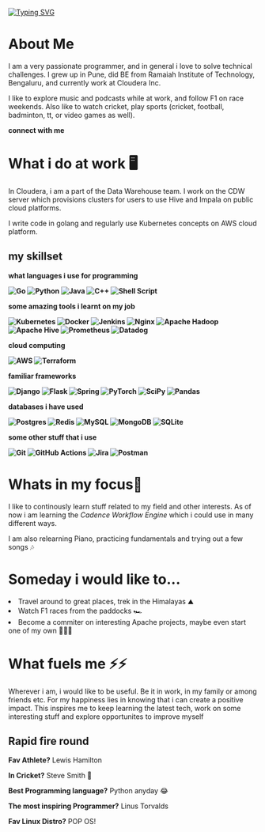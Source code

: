 [![Typing SVG](https://readme-typing-svg.demolab.com?font=+Shadows+Into+Light+&size=30&pause=1000&color=40F734&background=020107F2&center=true&vCenter=true&width=850&height=160&lines=Hello+There+%F0%9F%91%8B;My+name+is+Archit+Latkar;Welcome+to+my+page+%F0%9F%98%83)](https://git.io/typing-svg)


<h1>About Me</h1>

<p>
I am a very passionate programmer, and in general i love to solve technical challenges. I grew up in Pune, did BE from Ramaiah Institute of Technology, Bengaluru, and currently work at Cloudera Inc. 

I like to explore music and podcasts while at work, and follow F1 on race weekends. Also like to watch cricket, play sports (cricket, football, badminton, tt, or video games as well). 
</p>
<b>connect with me</b>



<h1>What i do at work 🖥️</h1>

<p>
In Cloudera, i am a part of the Data Warehouse team. I work on the CDW server which provisions clusters for users to use Hive and Impala on public cloud platforms. 

I write code in golang and regularly use Kubernetes concepts on AWS cloud platform. 
</p>

<b><h2> my skillset </h2>

what languages i use for programming

![Go](https://img.shields.io/badge/go-%2300ADD8.svg?style=for-the-badge&logo=go&logoColor=white) 
![Python](https://img.shields.io/badge/python-3670A0?style=for-the-badge&logo=python&logoColor=ffdd54) 
![Java](https://img.shields.io/badge/java-%23ED8B00.svg?style=for-the-badge&logo=openjdk&logoColor=white)
![C++](https://img.shields.io/badge/c++-%2300599C.svg?style=for-the-badge&logo=c%2B%2B&logoColor=white)
![Shell Script](https://img.shields.io/badge/shell_script-%23121011.svg?style=for-the-badge&logo=gnu-bash&logoColor=white)

some amazing tools i learnt on my job

![Kubernetes](https://img.shields.io/badge/kubernetes-%23326ce5.svg?style=for-the-badge&logo=kubernetes&logoColor=white)
![Docker](https://img.shields.io/badge/docker-%230db7ed.svg?style=for-the-badge&logo=docker&logoColor=white)
![Jenkins](https://img.shields.io/badge/jenkins-%232C5263.svg?style=for-the-badge&logo=jenkins&logoColor=white)
![Nginx](https://img.shields.io/badge/nginx-%23009639.svg?style=for-the-badge&logo=nginx&logoColor=white)
![Apache Hadoop](https://img.shields.io/badge/Apache%20Hadoop-66CCFF?style=for-the-badge&logo=apachehadoop&logoColor=black)
![Apache Hive](https://img.shields.io/badge/Apache%20Hive-FDEE21?style=for-the-badge&logo=apachehive&logoColor=black)
![Prometheus](https://img.shields.io/badge/Prometheus-E6522C?style=for-the-badge&logo=Prometheus&logoColor=white)
![Datadog](https://img.shields.io/badge/datadog-%23632CA6.svg?style=for-the-badge&logo=datadog&logoColor=white)

cloud computing 

![AWS](https://img.shields.io/badge/AWS-%23FF9900.svg?style=for-the-badge&logo=amazon-aws&logoColor=white)
![Terraform](https://img.shields.io/badge/terraform-%235835CC.svg?style=for-the-badge&logo=terraform&logoColor=white)

familiar frameworks

![Django](https://img.shields.io/badge/django-%23092E20.svg?style=for-the-badge&logo=django&logoColor=white)
![Flask](https://img.shields.io/badge/flask-%23000.svg?style=for-the-badge&logo=flask&logoColor=white)
![Spring](https://img.shields.io/badge/springboot-%236DB33F.svg?style=for-the-badge&logo=spring&logoColor=white)
![PyTorch](https://img.shields.io/badge/PyTorch-%23EE4C2C.svg?style=for-the-badge&logo=PyTorch&logoColor=white)
![SciPy](https://img.shields.io/badge/SciPy-%230C55A5.svg?style=for-the-badge&logo=scipy&logoColor=%white)
![Pandas](https://img.shields.io/badge/pandas-%23150458.svg?style=for-the-badge&logo=pandas&logoColor=white)

databases i have used

![Postgres](https://img.shields.io/badge/postgres-%23316192.svg?style=for-the-badge&logo=postgresql&logoColor=white)
![Redis](https://img.shields.io/badge/redis-%23DD0031.svg?style=for-the-badge&logo=redis&logoColor=white)
![MySQL](https://img.shields.io/badge/mysql-%2300f.svg?style=for-the-badge&logo=mysql&logoColor=white)
![MongoDB](https://img.shields.io/badge/MongoDB-%234ea94b.svg?style=for-the-badge&logo=mongodb&logoColor=white)
![SQLite](https://img.shields.io/badge/sqlite-%2307405e.svg?style=for-the-badge&logo=sqlite&logoColor=white)

some other stuff that i use 

![Git](https://img.shields.io/badge/git-%23F05033.svg?style=for-the-badge&logo=git&logoColor=white)
![GitHub Actions](https://img.shields.io/badge/github%20actions-%232671E5.svg?style=for-the-badge&logo=githubactions&logoColor=white)
![Jira](https://img.shields.io/badge/jira-%230A0FFF.svg?style=for-the-badge&logo=jira&logoColor=white)
![Postman](https://img.shields.io/badge/Postman-FF6C37?style=for-the-badge&logo=postman&logoColor=white)
</b>

<h1>Whats in my focus🧐</h1>
<p>
I like to continously learn stuff related to my field and other interests. As of now i am learning the <i>Cadence Workflow Engine</i> which i could use in many different ways. 

I am also relearning Piano, practicing fundamentals and trying out a few songs 🎶
</p>

<h1>Someday i would like to...</h1>

<p>
<li>Travel around to great places, trek in the Himalayas ⛰️</li>
<li>Watch F1 races from the paddocks 🏎️ </li>
<li>Become a commiter on interesting Apache projects, maybe even start one of my own 👨🏻‍💻</li>
</p>

<h1>What fuels me ⚡️⚡️</h1>

<p>
Wherever i am, i would like to be useful. Be it in work, in my family or among friends etc. For my happiness lies in knowing that i can create a positive impact. This inspires me to keep learning the latest tech, work on some interesting stuff and explore opportunites to improve myself
</p>

<h2>Rapid fire round </h2>

<b>Fav Athlete?</b> Lewis Hamilton

<b>In Cricket?</b> Steve Smith 🏏

<b>Best Programming language?</b> Python anyday 😂

<b>The most inspiring Programmer?</b> Linus Torvalds

<b>Fav Linux Distro?</b> POP OS!
